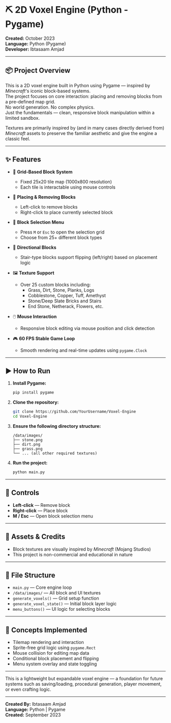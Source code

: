 # ⛏️ 2D Voxel Engine (Python - Pygame)

**Created:** October 2023  
**Language:** Python (Pygame)  
**Developer:** Ibtasaam Amjad

---

## 📦 Project Overview

This is a 2D voxel engine built in Python using Pygame — inspired by *Minecraft*'s iconic block-based systems.  
The project focuses on core interaction: placing and removing blocks from a pre-defined map grid.  
No world generation. No complex physics.  
Just the fundamentals — clean, responsive block manipulation within a limited sandbox.

Textures are primarily inspired by (and in many cases directly derived from) *Minecraft* assets to preserve the familiar aesthetic and give the engine a classic feel.

---

## ✨ Features

- 🧱 **Grid-Based Block System**
  - Fixed 25x20 tile map (1000x800 resolution)
  - Each tile is interactable using mouse controls

- 🧰 **Placing & Removing Blocks**
  - Left-click to remove blocks  
  - Right-click to place currently selected block

- 🎨 **Block Selection Menu**
  - Press `M` or `Esc` to open the selection grid  
  - Choose from 25+ different block types

- 🔄 **Directional Blocks**
  - Stair-type blocks support flipping (left/right) based on placement logic

- 🖼️ **Texture Support**
  - Over 25 custom blocks including:
    - Grass, Dirt, Stone, Planks, Logs
    - Cobblestone, Copper, Tuff, Amethyst
    - Stone/Deep Slate Bricks and Stairs
    - End Stone, Netherack, Flowers, etc.

- 🖱️ **Mouse Interaction**
  - Responsive block editing via mouse position and click detection

- 🎮 **60 FPS Stable Game Loop**
  - Smooth rendering and real-time updates using `pygame.Clock`

---

## ▶️ How to Run

1. **Install Pygame:**
   ```bash
   pip install pygame
   ```

2. **Clone the repository:**
   ```bash
   git clone https://github.com/YourUsername/Voxel-Engine
   cd Voxel-Engine
   ```

3. **Ensure the following directory structure:**
   ```
   /data/images/
   ├── stone.png
   ├── dirt.png
   ├── grass.png
   └── ... (all other required textures)
   ```

4. **Run the project:**
   ```bash
   python main.py
   ```

---

## 🧱 Controls

- **Left-click** — Remove block  
- **Right-click** — Place block  
- **M / Esc** — Open block selection menu

---

## 🎨 Assets & Credits

- Block textures are visually inspired by *Minecraft* (Mojang Studios)
- This project is non-commercial and educational in nature

---

## 📂 File Structure

- `main.py` — Core engine loop  
- `/data/images/` — All block and UI textures  
- `generate_voxels()` — Grid setup function  
- `generate_voxel_state()` — Initial block layer logic  
- `menu_buttons()` — UI logic for selecting blocks

---

## 🧠 Concepts Implemented

- Tilemap rendering and interaction
- Sprite-free grid logic using `pygame.Rect`
- Mouse collision for editing map data
- Conditional block placement and flipping
- Menu system overlay and state toggling

---

This is a lightweight but expandable voxel engine — a foundation for future systems such as saving/loading, procedural generation, player movement, or even crafting logic.

---

**Created By:** Ibtasaam Amjad  
**Language:** Python | Pygame  
**Created:** September 2023
